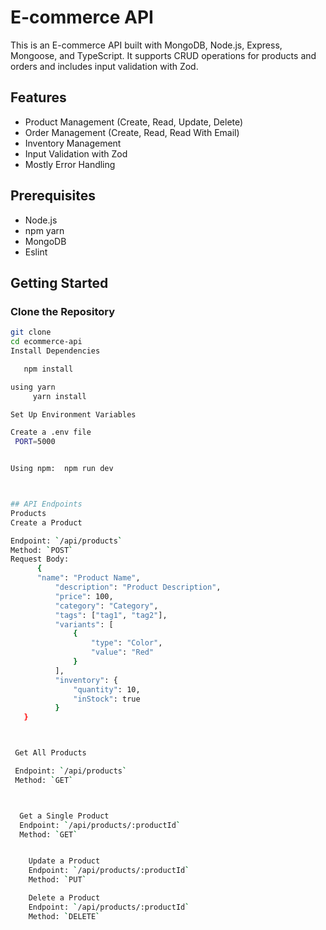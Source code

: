 # E-commerce API

This is an E-commerce API built with MongoDB, Node.js, Express, Mongoose, and TypeScript. It supports CRUD operations for products and orders and includes input validation with Zod.

## Features

- Product Management (Create, Read, Update, Delete)
- Order Management (Create, Read, Read With Email)
- Inventory Management
- Input Validation with Zod
- Mostly Error Handling

## Prerequisites

- Node.js
- npm  yarn 
- MongoDB 
- Eslint

## Getting Started

### Clone the Repository

```sh
git clone 
cd ecommerce-api
Install Dependencies

   npm install

using yarn
     yarn install

Set Up Environment Variables

Create a .env file 
 PORT=5000


Using npm:  npm run dev



## API Endpoints
Products
Create a Product

Endpoint: `/api/products`
Method: `POST`
Request Body: 
      {
      "name": "Product Name",
          "description": "Product Description",
          "price": 100,
          "category": "Category",
          "tags": ["tag1", "tag2"],
          "variants": [
              {
                  "type": "Color",
                  "value": "Red"
              }
          ],
          "inventory": {
              "quantity": 10,
              "inStock": true
          }
   }      



 Get All Products

 Endpoint: `/api/products`
 Method: `GET`



  Get a Single Product
  Endpoint: `/api/products/:productId`
  Method: `GET`


    Update a Product
    Endpoint: `/api/products/:productId`
    Method: `PUT`

    Delete a Product
    Endpoint: `/api/products/:productId`
    Method: `DELETE`





